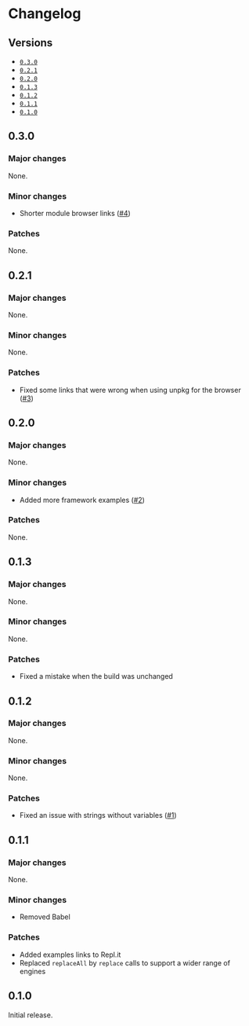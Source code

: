 # Changelog

## Versions

- [`0.3.0`](#030)
- [`0.2.1`](#021)
- [`0.2.0`](#020)
- [`0.1.3`](#013)
- [`0.1.2`](#012)
- [`0.1.1`](#011)
- [`0.1.0`](#010)

## 0.3.0

### Major changes

None.

### Minor changes

- Shorter module browser links ([#4](https://github.com/aminnairi/node-translation/pull/4))

### Patches

None.

## 0.2.1

### Major changes

None.

### Minor changes

None.

### Patches

- Fixed some links that were wrong when using unpkg for the browser ([#3](https://github.com/aminnairi/node-translation/pull/3))

## 0.2.0

### Major changes

None.

### Minor changes

- Added more framework examples ([#2](https://github.com/aminnairi/node-translation/pull/2))

### Patches

None.

## 0.1.3

### Major changes

None.

### Minor changes

None.

### Patches

- Fixed a mistake when the build was unchanged

## 0.1.2

### Major changes

None.

### Minor changes

None.

### Patches

- Fixed an issue with strings without variables ([#1](https://github.com/aminnairi/node-translation/pull/1))

## 0.1.1

### Major changes

None.

### Minor changes

- Removed Babel

### Patches

- Added examples links to Repl.it
- Replaced `replaceAll` by `replace` calls to support a wider range of engines

## 0.1.0

Initial release.
